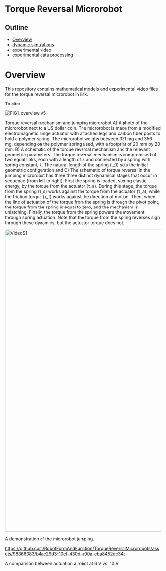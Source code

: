 # Torque Reversal Microrobot

## Outline
- [Overview](https://github.com/RobotFormAndFunction/TorqueReversalMicrorobot/main/README.md#overview)
- [dynamic simulations](https://github.com/RobotFormAndFunction/TorqueReversalMicrorobot/main/dynamic%20simulations)
- [experimental video](https://github.com/RobotFormAndFunction/TorqueReversalMicrorobot/main/experimental%20videos)
- [experimental data processing](https://github.com/RobotFormAndFunction/TorqueReversalMicrorobot/main/experimental%20data%20processing)


# Overview
This repository contains mathematical models and experimental video files for the torque reversal microrobot in link. 

To cite:

![FIG1_overview_v5](https://github.com/RobotFormAndFunction/TorqueReversalMicrorobots/assets/98366383/cf7234e5-ecd3-4ab4-a834-b8a3a0787602)

Torque reversal mechanism and jumping microrobot A) A photo of the microrobot next to a US dollar coin. The microrobot is made from a modified electromagnetic hinge actuator with attached legs and carbon fiber posts to hold a polymer spring. The microrobot weighs between 331 mg and 356 mg, depending on the polymer spring used, with a footprint of 20 mm by 20 mm. B) A schematic of the torque reversal mechanism and the relevant geometric parameters. The torque reversal mechanism is compromised of two equal links, each with a length of &lambda; and connected by a spring with spring constant, k. The natural length of the spring (l_0) sets the initial geometric configuration and C) The schematic of torque reversal in the jumping microrobot has three three distinct dynamical stages that occur in sequence (from left to right). First the spring is loaded, storing elastic energy, by the torque from the actuator (&tau;_a). During this stage, the torque from the spring (&tau;_s) works against the torque from the actuator (&tau;_a), while the friction torque (&tau;_f) works against the direction of motion. Then, when the line of actuation of the torque from the spring is through the pivot point, the torque from the spring is equal to zero, and the mechanism is unlatching. Finally, the torque from the spring powers the movement through spring actuation. Note that the torque from the spring reverses sign through these dynamics, but the actuator torque does not.





[<img width="976" alt="VideoS1" src="https://github.com/RobotFormAndFunction/TorqueReversalMicrorobots/assets/98366383/d97969de-a989-413a-8a09-802d07949f7b">](https://github.com/RobotFormAndFunction/TorqueReversalMicrorobots/assets/98366383/931e3987-4d5a-4ece-b755-24c3373b423f)

A demonstration of the microrobot jumping.





https://github.com/RobotFormAndFunction/TorqueReversalMicrorobots/assets/98366383/b4ac29d3-10ef-430d-a00a-eba8452dc34a

A comparison between actuation a robot at 6 V vs. 10 V





